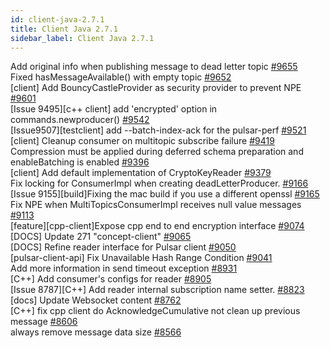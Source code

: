 ```yaml
---
id: client-java-2.7.1
title: Client Java 2.7.1 
sidebar_label: Client Java 2.7.1 
---
```


Add original info when publishing message to dead letter topic [#9655](https://github.com/apache/pulsar/pull/9655)  
Fixed hasMessageAvailable() with empty topic [#9652](https://github.com/apache/pulsar/pull/9652)  
[client] Add BouncyCastleProvider as security provider to prevent NPE [#9601](https://github.com/apache/pulsar/pull/9601)  
[Issue 9495][c++ client] add 'encrypted' option in commands.newproducer() [#9542](https://github.com/apache/pulsar/pull/9542)  
[Issue9507][testclient] add --batch-index-ack for the pulsar-perf [#9521](https://github.com/apache/pulsar/pull/9521)  
[client] Cleanup consumer on multitopic subscribe failure [#9419](https://github.com/apache/pulsar/pull/9419)  
Compression must be applied during deferred schema preparation and enableBatching is enabled [#9396](https://github.com/apache/pulsar/pull/9396)  
[client] Add default implementation of CryptoKeyReader [#9379](https://github.com/apache/pulsar/pull/9379)  
Fix locking for ConsumerImpl when creating deadLetterProducer. [#9166](https://github.com/apache/pulsar/pull/9166)  
[Issue 9155][build]Fixing the mac build if you use a different openssl [#9165](https://github.com/apache/pulsar/pull/9165)  
Fix NPE when MultiTopicsConsumerImpl receives null value messages [#9113](https://github.com/apache/pulsar/pull/9113)  
[feature][cpp-client]Expose cpp end to end encryption interface [#9074](https://github.com/apache/pulsar/pull/9074)  
[DOCS] Update 271 "concept-client" [#9065](https://github.com/apache/pulsar/pull/9065)  
[DOCS] Refine reader interface for Pulsar client [#9050](https://github.com/apache/pulsar/pull/9050)  
[pulsar-client-api] Fix Unavailable Hash Range Condition [#9041](https://github.com/apache/pulsar/pull/9041)  
Add more information in send timeout exception [#8931](https://github.com/apache/pulsar/pull/8931)  
[C++] Add consumer's configs for reader [#8905](https://github.com/apache/pulsar/pull/8905)  
[Issue 8787][C++] Add reader internal subscription name setter. [#8823](https://github.com/apache/pulsar/pull/8823)  
[docs] Update Websocket content [#8762](https://github.com/apache/pulsar/pull/8762)  
[C++] fix cpp client do AcknowledgeCumulative not clean up previous message [#8606](https://github.com/apache/pulsar/pull/8606)  
always remove message data size [#8566](https://github.com/apache/pulsar/pull/8566)  

